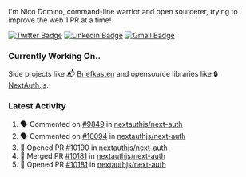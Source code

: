 
I'm Nico Domino, command-line warrior and open sourcerer, trying to improve the web 1 PR at a time!

[![Twitter Badge](https://img.shields.io/badge/-@ndom91-1ca0f1?style=flat-square&labelColor=1ca0f1&logo=twitter&logoColor=white&link=https://twitter.com/ndom91)](https://twitter.com/ndom91) [![Linkedin Badge](https://img.shields.io/badge/-ndom91-blue?style=flat-square&logo=Linkedin&logoColor=white&link=https://www.linkedin.com/in/ndom91/)](https://www.linkedin.com/in/ndom91/) [![Gmail Badge](https://img.shields.io/badge/-yo@ndo.dev-c14438?style=flat-square&logo=mail.ru&logoColor=white&link=mailto:yo@ndo.dev)](mailto:yo@ndo.dev)

### Currently Working On..

Side projects like 📬 [Briefkasten](https://briefkastenhq.com) and opensource libraries like 🔒 [NextAuth.js](https://github.com/nextauthjs/next-auth).

<!--START_SECTION_PROFILE_VIEWS:readme-info-->
<!--END_SECTION_PROFILE_VIEWS:readme-info-->

<!--START_SECTION_DAILY_COMMIT:readme-info-->
<!--END_SECTION_DAILY_COMMIT:readme-info-->

<!--START_SECTION_WEEKLY_COMMIT:readme-info-->
<!--END_SECTION_WEEKLY_COMMIT:readme-info-->

### Latest Activity

<!--START_SECTION:activity-->
1. 🗣 Commented on [#9849](https://github.com/nextauthjs/next-auth/pull/9849#issuecomment-1974822221) in [nextauthjs/next-auth](https://github.com/nextauthjs/next-auth)
2. 🗣 Commented on [#10094](https://github.com/nextauthjs/next-auth/pull/10094#issuecomment-1974804307) in [nextauthjs/next-auth](https://github.com/nextauthjs/next-auth)
3. 💪 Opened PR [#10190](https://github.com/nextauthjs/next-auth/pull/10190) in [nextauthjs/next-auth](https://github.com/nextauthjs/next-auth)
4. 🎉 Merged PR [#10181](https://github.com/nextauthjs/next-auth/pull/10181) in [nextauthjs/next-auth](https://github.com/nextauthjs/next-auth)
5. 💪 Opened PR [#10181](https://github.com/nextauthjs/next-auth/pull/10181) in [nextauthjs/next-auth](https://github.com/nextauthjs/next-auth)
<!--END_SECTION:activity-->
